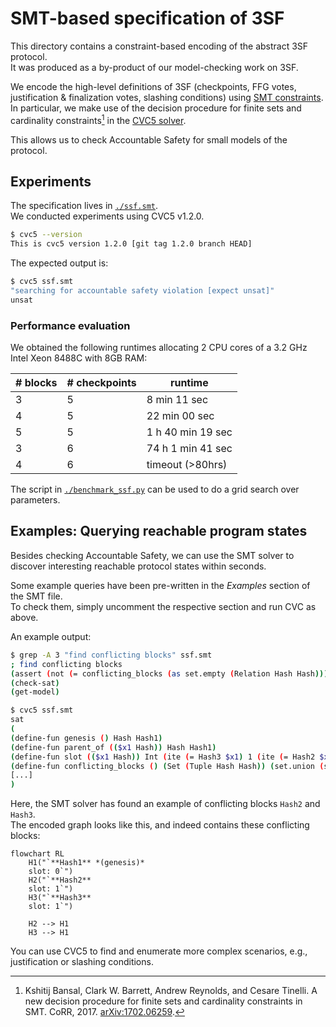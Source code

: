 # SMT-based specification of 3SF

This directory contains a constraint-based encoding of the abstract 3SF protocol.  
It was produced as a by-product of our model-checking work on 3SF.

We encode the high-level definitions of 3SF (checkpoints, FFG votes,
justification & finalization votes, slashing conditions) using [SMT constraints][SMT].
In particular, we make use of the decision procedure for finite sets and
cardinality constraints[^1] in the [CVC5 solver][CVC5].

This allows us to check Accountable Safety for small models of the protocol.

## Experiments

The specification lives in [`./ssf.smt`](./ssf.smt).  
We conducted experiments using CVC5 v1.2.0.

```sh
$ cvc5 --version
This is cvc5 version 1.2.0 [git tag 1.2.0 branch HEAD]
```

The expected output is:

```sh
$ cvc5 ssf.smt
"searching for accountable safety violation [expect unsat]"
unsat
```

### Performance evaluation

We obtained the following runtimes allocating 2 CPU cores of a 3.2 GHz Intel Xeon 8488C with 8GB RAM:

| # blocks | # checkpoints |      runtime       |
|----------|---------------|--------------------|
|   3      |      5        |       8 min 11 sec |
|   4      |      5        |      22 min 00 sec |
|   5      |      5        |  1 h 40 min 19 sec |
|   3      |      6        | 74 h  1 min 41 sec |
|   4      |      6        |   timeout (>80hrs) |

The script in [`./benchmark_ssf.py`](./benchmark_ssf.py) can be used to do a grid search over parameters.

## Examples: Querying reachable program states

Besides checking Accountable Safety, we can use the SMT solver to discover interesting reachable protocol states within seconds.

Some example queries have been pre-written in the *Examples* section of the SMT file.  
To check them, simply uncomment the respective section and run CVC as above.

An example output:

```sh
$ grep -A 3 "find conflicting blocks" ssf.smt
; find conflicting blocks
(assert (not (= conflicting_blocks (as set.empty (Relation Hash Hash)))))
(check-sat)
(get-model)

$ cvc5 ssf.smt
sat
(
(define-fun genesis () Hash Hash1)
(define-fun parent_of (($x1 Hash)) Hash Hash1)
(define-fun slot (($x1 Hash)) Int (ite (= Hash3 $x1) 1 (ite (= Hash2 $x1) 1 0)))
(define-fun conflicting_blocks () (Set (Tuple Hash Hash)) (set.union (set.singleton (tuple Hash3 Hash2)) (set.singleton (tuple Hash2 Hash3))))
[...]
)
```

Here, the SMT solver has found an example of conflicting blocks `Hash2` and `Hash3`.  
The encoded graph looks like this, and indeed contains these conflicting blocks:

```mermaid
flowchart RL
    H1("`**Hash1** *(genesis)*
    slot: 0`")
    H2("`**Hash2**
    slot: 1`")
    H3("`**Hash3**
    slot: 1`")

    H2 --> H1
    H3 --> H1
```

You can use CVC5 to find and enumerate more complex scenarios, e.g.,
justification or slashing conditions.

[CVC5]: https://cvc5.github.io/
[SMT]: https://en.wikipedia.org/wiki/Satisfiability_modulo_theories

[^1]: Kshitij Bansal, Clark W. Barrett, Andrew Reynolds, and Cesare Tinelli. A new decision procedure for finite sets and cardinality constraints in SMT. CoRR, 2017. [arXiv:1702.06259](https://arxiv.org/abs/1702.06259).
